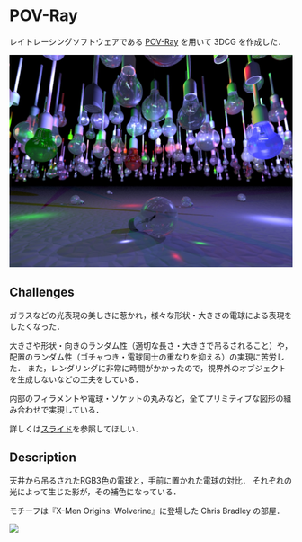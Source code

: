 # POV-Ray

レイトレーシングソフトウェアである [POV-Ray](http://www.povray.org/) を用いて 3DCG を作成した．

![Dropout](dropout.jpg)

## Challenges

ガラスなどの光表現の美しさに惹かれ，様々な形状・大きさの電球による表現をしたくなった．

大きさや形状・向きのランダム性（適切な長さ・大きさで吊るされること）や，配置のランダム性（ゴチャつき・電球同士の重なりを抑える）の実現に苦労した．
また，レンダリングに非常に時間がかかったので，視界外のオブジェクトを生成しないなどの工夫をしている．

内部のフィラメントや電球・ソケットの丸みなど，全てプリミティブな図形の組み合わせで実現している．

詳しくは[スライド](dropout.pptx)を参照してほしい．


## Description

天井から吊るされたRGB3色の電球と，手前に置かれた電球の対比．
それぞれの光によって生じた影が，その補色になっている．

モチーフは『X-Men Origins: Wolverine』に登場した Chris Bradley の部屋．

![](https://static.wikia.nocookie.net/xmenmovies/images/7/71/Bradley.jpg/revision/latest?cb=20120113081642)
